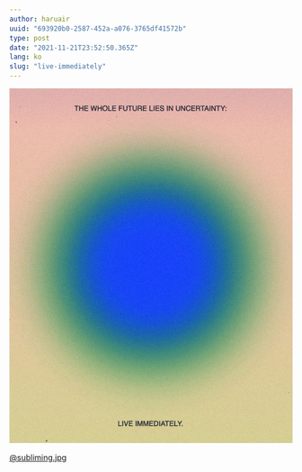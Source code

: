 ```yaml
---
author: haruair
uuid: "693920b0-2587-452a-a076-3765df41572b"
type: post
date: "2021-11-21T23:52:50.365Z"
lang: ko
slug: "live-immediately"
---
```


![THE WHOLE FUTURE LIES IN UNCERTAINTY: LIVE IMMEDIATELY.](./live-immediately.jpg)

<span style="display: none">THE WHOLE FUTURE LIES IN UNCERTAINTY: LIVE IMMEDIATELY.</span>

[@subliming.jpg](https://www.facebook.com/1485795608366017/photos/a.1488386608106917/2550307608581473)
